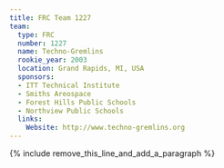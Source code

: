 ```yaml
---
title: FRC Team 1227
team:
  type: FRC
  number: 1227
  name: Techno-Gremlins
  rookie_year: 2003
  location: Grand Rapids, MI, USA
  sponsors:
  - ITT Technical Institute
  - Smiths Areospace
  - Forest Hills Public Schools
  - Northview Public Schools
  links:
    Website: http://www.techno-gremlins.org
---
```


{% include remove_this_line_and_add_a_paragraph %}